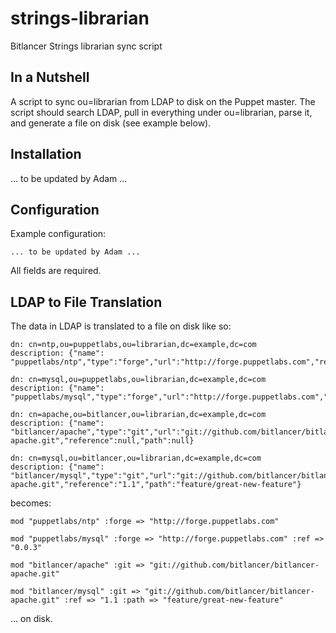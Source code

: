 # strings-librarian

Bitlancer Strings librarian sync script

## In a Nutshell

A script to sync ou=librarian from LDAP to disk on the Puppet master.  The script should search LDAP, pull in everything under ou=librarian, parse it, and generate a file on disk (see example below).

## Installation

... to be updated by Adam ...

## Configuration

Example configuration:

```
... to be updated by Adam ...
```

All fields are required.

## LDAP to File Translation

The data in LDAP is translated to a file on disk like so:

```
dn: cn=ntp,ou=puppetlabs,ou=librarian,dc=example,dc=com
description: {"name": "puppetlabs/ntp","type":"forge","url":"http://forge.puppetlabs.com","reference":null,"path":null}

dn: cn=mysql,ou=puppetlabs,ou=librarian,dc=example,dc=com
description: {"name": "puppetlabs/mysql","type":"forge","url":"http://forge.puppetlabs.com","reference":"0.0.3","path":null}

dn: cn=apache,ou=bitlancer,ou=librarian,dc=example,dc=com
description: {"name": "bitlancer/apache","type":"git","url":"git://github.com/bitlancer/bitlancer-apache.git","reference":null,"path":null}

dn: cn=mysql,ou=bitlancer,ou=librarian,dc=example,dc=com
description: {"name": "bitlancer/mysql","type":"git","url":"git://github.com/bitlancer/bitlancer-apache.git","reference":"1.1","path":"feature/great-new-feature"}
```

becomes:

```
mod "puppetlabs/ntp" :forge => "http://forge.puppetlabs.com"

mod "puppetlabs/mysql" :forge => "http://forge.puppetlabs.com" :ref => "0.0.3"

mod "bitlancer/apache" :git => "git://github.com/bitlancer/bitlancer-apache.git"

mod "bitlancer/mysql" :git => "git://github.com/bitlancer/bitlancer-apache.git" :ref => "1.1 :path => "feature/great-new-feature"
```

... on disk.
